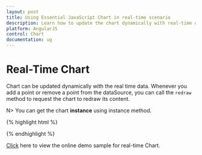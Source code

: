 ```yaml
---
layout: post
title: Using Essential JavaScript Chart in real-time scenario 
description: Learn how to update the chart dynamically with real-time data. 
platform: AngularJS
control: Chart
documentation: ug
---
```


# Real-Time Chart 

Chart can be updated dynamically with the real time data. Whenever you add a point or remove a point from the dataSource, you can call the `redraw` method to request the chart to redraw its content.    

N> You can get the chart **instance** using instance method.

{% highlight html %}

   <html xmlns="http://www.w3.org/1999/xhtml" lang="en" ng-app="ChartApp">
    <head>
        <title>Essential Studio for AngularJS: Chart</title>
        <!--CSS and Script file References -->
    </head>
    <body ng-controller="ChartCtrl">
        <div id="container" ej-chart >
        <e-series>
        <e-series ></e-series>
        </e-series>
        </div>
        <script>
        var duration;
        angular.module('ChartApp', ['ejangular'])
        .controller('ChartCtrl', function ($scope) {
        duration=window.setInterval(update, 100);  
          });
        function updateChart(){
        //Creating chart instance
        var chart =  $("#chartcontainer").ejChart("instance");      
        if (chart.model.series[0].points.length > 10)
               chart.model.series[0].points.splice(0, 1);
        var point = chart.model.series[0].points;
        var xValue = point.length > 0 ? point[point.length - 1].x + 1 : 1;
        point[point.length] = { x:  xValue, y: getRandomNum( 1000 ) }  
        //Update Chart dynamically using redraw option
        //chart.redraw() can also be used here instead of redraw option
        $("#container").ejChart("redraw");      
       }
        </script>
    </body>
</html> 

{% endhighlight %}

[Click](http://ngjq.syncfusion.com/#/chart/live) here to view the online demo sample for real-time Chart.


